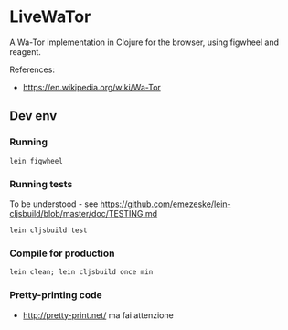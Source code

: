 # LiveWaTor

A Wa-Tor implementation in Clojure for the browser, using figwheel and reagent.


References: 

* https://en.wikipedia.org/wiki/Wa-Tor



## Dev env

### Running

    lein figwheel

### Running tests

To be understood - see https://github.com/emezeske/lein-cljsbuild/blob/master/doc/TESTING.md

    lein cljsbuild test

### Compile for production

    lein clean; lein cljsbuild once min

### Pretty-printing code

* http://pretty-print.net/ ma fai attenzione

